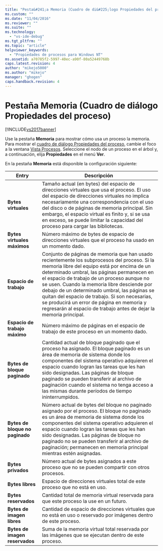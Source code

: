 ```yaml
---
title: "Pesta&#241;a Memoria (Cuadro de di&#225;logo Propiedades del proceso) | Microsoft Docs"
ms.custom: ""
ms.date: "11/04/2016"
ms.reviewer: ""
ms.suite: ""
ms.technology: 
  - "vs-ide-debug"
ms.tgt_pltfrm: ""
ms.topic: "article"
helpviewer_keywords: 
  - "Propiedades de procesos para Windows NT"
ms.assetid: a70785f2-5997-40ec-a90f-80a52449768b
caps.latest.revision: 4
author: "mikejo5000"
ms.author: "mikejo"
manager: "ghogen"
caps.handback.revision: 4
---
```

# Pesta&#241;a Memoria (Cuadro de di&#225;logo Propiedades del proceso)
[!INCLUDE[vs2017banner](../code-quality/includes/vs2017banner.md)]

Use la pestaña **Memoria** para mostrar cómo usa un proceso la memoria.  Para mostrar el [cuadro de diálogo Propiedades del proceso](../debugger/process-properties-dialog-box.md), cambie el foco a la ventana [Vista Procesos](../debugger/processes-view.md).  Seleccione el nodo de un proceso en el árbol y, a continuación, elija **Propiedades** en el menú **Ver**.  
  
 En la pestaña **Memoria** está disponible la configuración siguiente:  
  
|Entry|Descripción|  
|-----------|-----------------|  
|**Bytes virtuales**|Tamaño actual \(en bytes\) del espacio de direcciones virtuales que usa el proceso.  El uso del espacio de direcciones virtuales no implica necesariamente una correspondencia con el uso del disco o de páginas de memoria principal.  Sin embargo, el espacio virtual es finito y, si se usa en exceso, se puede limitar la capacidad del proceso para cargar las bibliotecas.|  
|**Bytes virtuales máximos**|Número máximo de bytes de espacio de direcciones virtuales que el proceso ha usado en un momento dado.|  
|**Espacio de trabajo**|Conjunto de páginas de memoria que han usado recientemente los subprocesos del proceso.  Si la memoria libre del equipo está por encima de un determinado umbral, las páginas permanecen en el espacio de trabajo de un proceso aunque no se usen.  Cuando la memoria libre desciende por debajo de un determinado umbral, las páginas se quitan del espacio de trabajo.  Si son necesarias, se producirá un error de página en memoria y regresarán al espacio de trabajo antes de dejar la memoria principal.|  
|**Espacio de trabajo máximo**|Número máximo de páginas en el espacio de trabajo de este proceso en un momento dado.|  
|**Bytes de bloque paginado**|Cantidad actual de bloque paginado que el proceso ha asignado.  El bloque paginado es un área de memoria de sistema donde los componentes del sistema operativo adquieren el espacio cuando logran las tareas que les han sido designadas.  Las páginas de bloque paginado se pueden transferir al archivo de paginación cuando el sistema no tenga acceso a las mismas durante períodos de tiempo ininterrumpidos.|  
|**Bytes de bloque no paginado**|Número actual de bytes del bloque no paginado asignado por el proceso.  El bloque no paginado es un área de memoria de sistema donde los componentes del sistema operativo adquieren el espacio cuando logran las tareas que les han sido designadas.  Las páginas de bloque no paginado no se pueden transferir al archivo de paginación; permanecen en memoria principal mientras estén asignadas.|  
|**Bytes privados**|Número actual de bytes asignados a este proceso que no se pueden compartir con otros procesos.|  
|**Bytes libres**|Espacio de direcciones virtuales total de este proceso que no está en uso.|  
|**Bytes reservados**|Cantidad total de memoria virtual reservada para que este proceso la use en un futuro.|  
|**Bytes de imagen libres**|Cantidad de espacio de direcciones virtuales que no está en uso o reservado por imágenes dentro de este proceso.|  
|**Bytes de imagen reservados**|Suma de la memoria virtual total reservada por las imágenes que se ejecutan dentro de este proceso.|